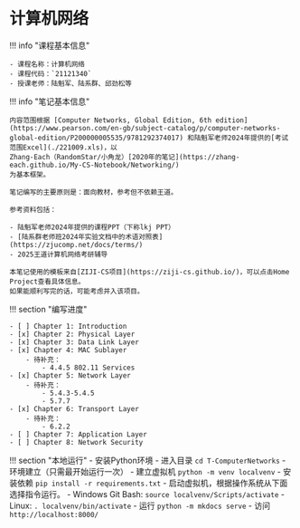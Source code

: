 # 计算机网络

!!! info "课程基本信息"

    - 课程名称：计算机网络
    - 课程代码：`21121340`
    - 授课老师：陆魁军、陆系群、邱劲松等

!!! info "笔记基本信息"

    内容范围根据 [Computer Networks, Global Edition, 6th edition](https://www.pearson.com/en-gb/subject-catalog/p/computer-networks-global-edition/P200000005535/9781292374017) 和陆魁军老师2024年提供的[考试范围Excel](./221009.xls)，以
    Zhang-Each（RandomStar/小角龙）[2020年的笔记](https://zhang-each.github.io/My-CS-Notebook/Networking/)
    为基本框架。
    
    笔记编写的主要原则是：面向教材，参考但不依赖王道。
    
    参考资料包括：
    
    - 陆魁军老师2024年提供的课程PPT（下称lkj PPT）
    - [陆系群老师班2024年实验文档中的术语对照表](https://zjucomp.net/docs/terms/)
    - 2025王道计算机网络考研辅导
    
    本笔记使用的模板来自[ZIJI-CS项目](https://ziji-cs.github.io/)，可以点击Home Project查看具体信息。
    如果能顺利写完的话，可能考虑并入该项目。

!!! section "编写进度"

    - [ ] Chapter 1: Introduction 
    - [x] Chapter 2: Physical Layer
    - [x] Chapter 3: Data Link Layer
    - [x] Chapter 4: MAC Sublayer
        - 待补充：
            - 4.4.5 802.11 Services
    - [x] Chapter 5: Network Layer
    	- 待补充：
    		- 5.4.3-5.4.5
    		- 5.7.7
    - [x] Chapter 6: Transport Layer
        - 待补充：
            - 6.2.2
    - [ ] Chapter 7: Application Layer
    - [ ] Chapter 8: Network Security

!!! section "本地运行"
    - 安装Python环境
    - 进入目录 `cd T-ComputerNetworks`
    - 环境建立（只需最开始运行一次）
        - 建立虚拟机 `python -m venv localvenv`
        - 安装依赖 `pip install -r requirements.txt` 
    - 启动虚拟机，根据操作系统从下面选择指令运行。
        - Windows Git Bash: `source localvenv/Scripts/activate`
        - Linux: `. localvenv/bin/activate`
    - 运行 `python -m mkdocs serve`
        - 访问 `http://localhost:8000/`